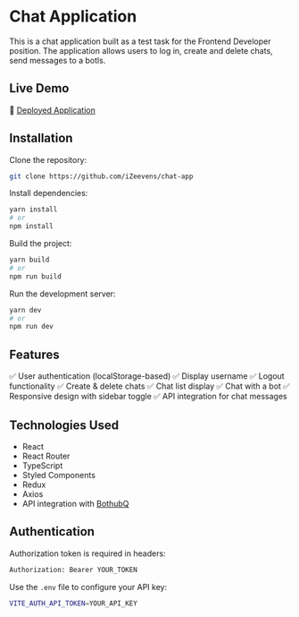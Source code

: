 # Chat Application

This is a chat application built as a test task for the Frontend Developer position. The application allows users to log in, create and delete chats, send messages to a botls.

## Live Demo

🔗 [Deployed Application](https://chat-app-tan-iota-46.vercel.app/)

## Installation

Clone the repository:

```sh
git clone https://github.com/iZeevens/chat-app
```

Install dependencies:

```sh
yarn install
# or
npm install
```

Build the project:

```sh
yarn build
# or
npm run build
```

Run the development server:

```sh
yarn dev
# or
npm run dev
```

## Features

✅ User authentication (localStorage-based)
✅ Display username
✅ Logout functionality
✅ Create & delete chats
✅ Chat list display
✅ Chat with a bot
✅ Responsive design with sidebar toggle
✅ API integration for chat messages

## Technologies Used

- React
- React Router
- TypeScript
- Styled Components
- Redux
- Axios
- API integration with [BothubQ](https://bothubq.com/api/v2/swagger/#/)

## Authentication

Authorization token is required in headers:

```sh
Authorization: Bearer YOUR_TOKEN
```

Use the `.env` file to configure your API key:

```sh
VITE_AUTH_API_TOKEN=YOUR_API_KEY
```

